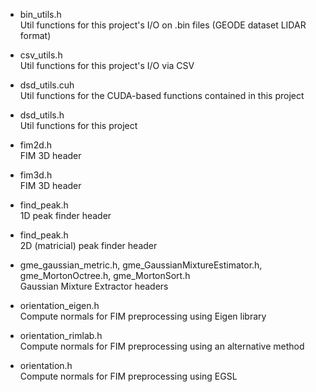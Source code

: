 - bin_utils.h\
Util functions for this project's I/O on .bin files (GEODE dataset LIDAR format)

- csv_utils.h\
Util functions for this project's I/O via CSV

- dsd_utils.cuh\
Util functions for the CUDA-based functions contained in this project

- dsd_utils.h\
Util functions for this project

- fim2d.h\
FIM 3D header

- fim3d.h\
FIM 3D header

- find_peak.h\
1D peak finder header

- find_peak.h\
2D (matricial) peak finder header

- gme_gaussian_metric.h, gme_GaussianMixtureEstimator.h, gme_MortonOctree.h, gme_MortonSort.h\
Gaussian Mixture Extractor headers

- orientation_eigen.h\
Compute normals for FIM preprocessing using Eigen library

- orientation_rimlab.h\
Compute normals for FIM preprocessing using an alternative method

- orientation.h\
Compute normals for FIM preprocessing using EGSL
